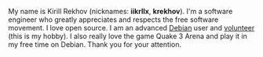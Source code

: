 My name is Kirill Rekhov (nicknames: **iikrllx**, **krekhov**). I'm a software engineer who greatly appreciates and respects the free software movement. I love open source. I am an advanced [Debian](https://www.debian.org/) user and [volunteer](https://www.debian.org/intro/help.en.html) (this is my hobby). I also really love the game Quake 3 Arena and play it in my free time on Debian. Thank you for your attention.
